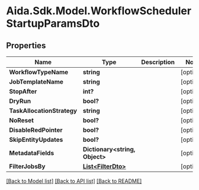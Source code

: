 # Aida.Sdk.Model.WorkflowSchedulerStartupParamsDto

## Properties

Name | Type | Description | Notes
------------ | ------------- | ------------- | -------------
**WorkflowTypeName** | **string** |  | [optional] 
**JobTemplateName** | **string** |  | [optional] 
**StopAfter** | **int?** |  | [optional] 
**DryRun** | **bool?** |  | [optional] 
**TaskAllocationStrategy** | **string** |  | [optional] 
**NoReset** | **bool?** |  | [optional] 
**DisableRedPointer** | **bool?** |  | [optional] 
**SkipEntityUpdates** | **bool?** |  | [optional] 
**MetadataFields** | **Dictionary&lt;string, Object&gt;** |  | [optional] 
**FilterJobsBy** | [**List&lt;FilterDto&gt;**](FilterDto.md) |  | [optional] 

[[Back to Model list]](../README.md#documentation-for-models) [[Back to API list]](../README.md#documentation-for-api-endpoints) [[Back to README]](../README.md)

